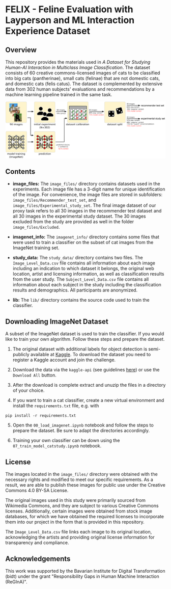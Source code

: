 # FELIX - Feline Evaluation with Layperson and ML Interaction Experience Dataset

## Overview

This repository provides the materials used in *A Dataset for Studying Human-AI Interaction in Multiclass Image Classification*. The dataset consists of 60 creative commons-licensed images of cats to be classified into big cats (pantherinae), small cats (felinae) that are not domestic cats, and domestic cats (felis catus). The dataset is complemented by extensive data from 302 human subjects' evaluations and recommendations by a machine learning pipeline trained in the same task. 

<img src="paper_figures/Figure.png" width="800px" align="center"/>


## Contents

- **image_files:** The `image_files/` directory contains datasets used in the experiments. Each image file has a 3-digit name for unique identification of the image. For convenience, the image files are stored in subfolders: `image_files/Recommender_test_set`, and `image_files/Experimental_study_set`. The final image dataset of our proxy task refers to all 30 images in the recommender test dataset and all 30 images in the experimental study dataset. The 30 images excluded from the study are provided as well in the folder `image_files/Excluded`. 

- **imagenet_info:** The `imagenet_info/` directory contains some files that were used to train a classifier on the subset of cat images from the ImageNet training set.  

- **study_data:** The `study_data/` directory contains two files. The ```Image_Level_Data.csv``` file contains all information about each image including an indication to which dataset it belongs, the original web location, artist and licensing information, as well as classification results from the user study. The ```Subject_Level_Data.csv``` file contains all information about each subject in the study including the classification results and demographics. All participants are anonymized. 

- **lib:** The `lib/` directory contains the source code used to train the classifier.

## Downloading ImageNet Dataset

A subset of the ImageNet dataset is used to train the classifier. If you would like to train your own algorithm. Follow these steps and prepare the dataset. 

1. The original dataset with additional labels for object detection is semi-publicly available at [Kaggle](https://www.kaggle.com/c/imagenet-object-localization-challenge/data). To download the dataset you need to register a Kaggle account and join the challenge.

2. Download the data via the `kaggle-api` (see guidelines [here](https://github.com/Kaggle/kaggle-api#api-credentials)) or use the `Download All` button.

3. After the download is complete extract and unuzip the files in a directory of your choice. 

4. If you want to train a cat classifier, create a new virtual environment and install the `requirements.txt` file, e.g. with 


```
pip install -r requirements.txt 
```

5. Open the `00_load_imagenet.ipynb` notebook and follow the steps to prepare the dataset. Be sure to adapt the directories accordingly.

6. Training your own classifier can be down using the `07_train_model_catstudy.ipynb` notebook.


## License

The images located in the ```image_files/``` directory were obtained with the necessary rights and modified to meet our specific requirements. As a result, we are able to publish these images for public use under the Creative Commons 4.0 BY-SA License.

The original images used in this study were primarily sourced from Wikimedia Commons, and they are subject to various Creative Commons licenses. Additionally, certain images were obtained from stock image databases, for which we have obtained the required licenses to incorporate them into our project in the form that is provided in this repository.

The ```Image_Level_Data.csv``` file links each image to its original location, acknowledging the artists and providing original license information for transparency and compliance.


## Acknowledgements

This work was supported by the Bavarian Institute for Digital Transformation (bidt) under the grant "Responsibility Gaps in Human Machine Interaction (ReGInA)".




